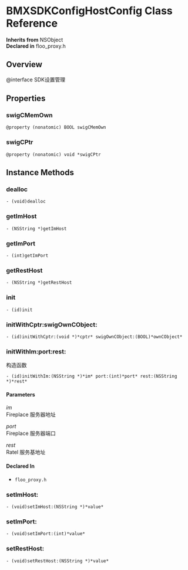 # BMXSDKConfigHostConfig Class Reference

  **Inherits from** NSObject  
  **Declared in** floo_proxy.h  

## Overview

@interface SDK设置管理

## Properties

<a name="//api/name/swigCMemOwn" title="swigCMemOwn"></a>
### swigCMemOwn

`@property (nonatomic) BOOL swigCMemOwn`

<a name="//api/name/swigCPtr" title="swigCPtr"></a>
### swigCPtr

`@property (nonatomic) void *swigCPtr`

<a title="Instance Methods" name="instance_methods"></a>
## Instance Methods

<a name="//api/name/dealloc" title="dealloc"></a>
### dealloc

`- (void)dealloc`

<a name="//api/name/getImHost" title="getImHost"></a>
### getImHost

`- (NSString *)getImHost`

<a name="//api/name/getImPort" title="getImPort"></a>
### getImPort

`- (int)getImPort`

<a name="//api/name/getRestHost" title="getRestHost"></a>
### getRestHost

`- (NSString *)getRestHost`

<a name="//api/name/init" title="init"></a>
### init

`- (id)init`

<a name="//api/name/initWithCptr:swigOwnCObject:" title="initWithCptr:swigOwnCObject:"></a>
### initWithCptr:swigOwnCObject:

`- (id)initWithCptr:(void *)*cptr* swigOwnCObject:(BOOL)*ownCObject*`

<a name="//api/name/initWithIm:port:rest:" title="initWithIm:port:rest:"></a>
### initWithIm:port:rest:

构造函数

`- (id)initWithIm:(NSString *)*im* port:(int)*port* rest:(NSString *)*rest*`

#### Parameters

*im*  
   Fireplace 服务器地址  

*port*  
   Fireplace 服务器端口  

*rest*  
   Ratel 服务基地址  

#### Declared In
* `floo_proxy.h`

<a name="//api/name/setImHost:" title="setImHost:"></a>
### setImHost:

`- (void)setImHost:(NSString *)*value*`

<a name="//api/name/setImPort:" title="setImPort:"></a>
### setImPort:

`- (void)setImPort:(int)*value*`

<a name="//api/name/setRestHost:" title="setRestHost:"></a>
### setRestHost:

`- (void)setRestHost:(NSString *)*value*`

